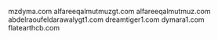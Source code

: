 mzdyma.com
alfareeqalmutmuzgt.com
alfareeqalmutmuz.com
abdelraoufeldarawalygt1.com
dreamtiger1.com
dymara1.com
flatearthcb.com
